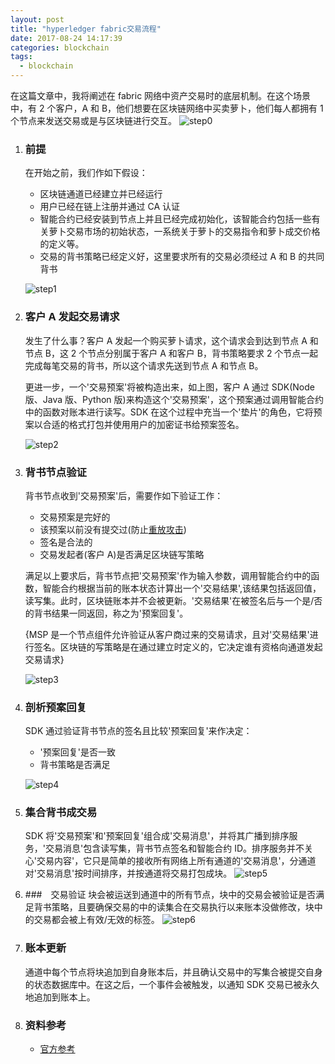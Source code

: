 ```yaml
---
layout: post
title: "hyperledger fabric交易流程"
date: 2017-08-24 14:17:39
categories: blockchain
tags:
  - blockchain
---
```


在这篇文章中，我将阐述在 fabric 网络中资产交易时的底层机制。在这个场景中，有 2 个客户，A 和 B，他们想要在区块链网络中买卖萝卜，他们每人都拥有 1 个节点来发送交易或是与区块链进行交互。
![step0](http://hyperledger-fabric.readthedocs.io/en/latest/_images/step0.png)

1. ### 前提

   在开始之前，我们作如下假设：

   - 区块链通道已经建立并已经运行
   - 用户已经在链上注册并通过 CA 认证
   - 智能合约已经安装到节点上并且已经完成初始化，该智能合约包括一些有关萝卜交易市场的初始状态，一系统关于萝卜的交易指令和萝卜成交价格的定义等。
   - 交易的背书策略已经定义好，这里要求所有的交易必须经过 A 和 B 的共同背书

   ![step1](http://hyperledger-fabric.readthedocs.io/en/latest/_images/step1.png)

2. ### 客户 A 发起交易请求

   发生了什么事？客户 A 发起一个购买萝卜请求，这个请求会到达到节点 A 和节点 B，这 2 个节点分别属于客户 A 和客户 B，背书策略要求 2 个节点一起完成每笔交易的背书，所以这个请求先送到节点 A 和节点 B。

   更进一步，一个'交易预案'将被构造出来，如上图，客户 A 通过 SDK(Node 版、Java 版、Python 版)来构造这个'交易预案'，这个预案通过调用智能合约中的函数对账本进行读写。SDK 在这个过程中充当一个'垫片'的角色，它将预案以合适的格式打包并使用用户的加密证书给预案签名。

   ![step2](http://hyperledger-fabric.readthedocs.io/en/latest/_images/step2.png)

3. ### 背书节点验证

   背书节点收到'交易预案'后，需要作如下验证工作：

   - 交易预案是完好的
   - 该预案以前没有提交过(防止[重放攻击][reply-attack])
   - 签名是合法的
   - 交易发起者(客户 A)是否满足区块链写策略

   满足以上要求后，背书节点把'交易预案'作为输入参数，调用智能合约中的函数，智能合约根据当前的账本状态计算出一个'交易结果',该结果包括返回值，读写集。此时，区块链账本并不会被更新。'交易结果'在被签名后与一个是/否的背书结果一同返回，称之为'预案回复'。

   {MSP 是一个节点组件允许验证从客户商过来的交易请求，且对'交易结果'进行签名。区块链的写策略是在通过建立时定义的，它决定谁有资格向通道发起交易请求}

   ![step3](http://hyperledger-fabric.readthedocs.io/en/latest/_images/step3.png)

4. ### 剖析预案回复

   SDK 通过验证背书节点的签名且比较'预案回复'来作决定：

   - '预案回复'是否一致
   - 背书策略是否满足

   ![step4](http://hyperledger-fabric.readthedocs.io/en/latest/_images/step4.png)

5. ### 集合背书成交易

   SDK 将'交易预案'和'预案回复'组合成'交易消息'，并将其广播到排序服务，'交易消息'包含读写集，背书节点签名和智能合约 ID。排序服务并不关心'交易内容'，它只是简单的接收所有网络上所有通道的'交易消息'，分通道对'交易消息'按时间排序，并按通道将交易打包成块。
   ![step5](http://hyperledger-fabric.readthedocs.io/en/latest/_images/step5.png)

6. ###　交易验证
   块会被运送到通道中的所有节点，块中的交易会被验证是否满足背书策略，且要确保交易的中的读集合在交易执行以来账本没做修改，块中的交易都会被上有效/无效的标签。
   ![step6](http://hyperledger-fabric.readthedocs.io/en/latest/_images/step6.png)

7. ### 账本更新

   通道中每个节点将块追加到自身账本后，并且确认交易中的写集合被提交自身的状态数据库中。在这之后，一个事件会被触发，以通知 SDK 交易已被永久地追加到账本上。

8. ### 资料参考

   - [官方参考][flow]

[flow]: http://hyperledger-fabric.readthedocs.io/en/latest/txflow.html
[reply-attack]: https://zh.wikipedia.org/wiki/%E9%87%8D%E6%94%BE%E6%94%BB%E5%87%BB
